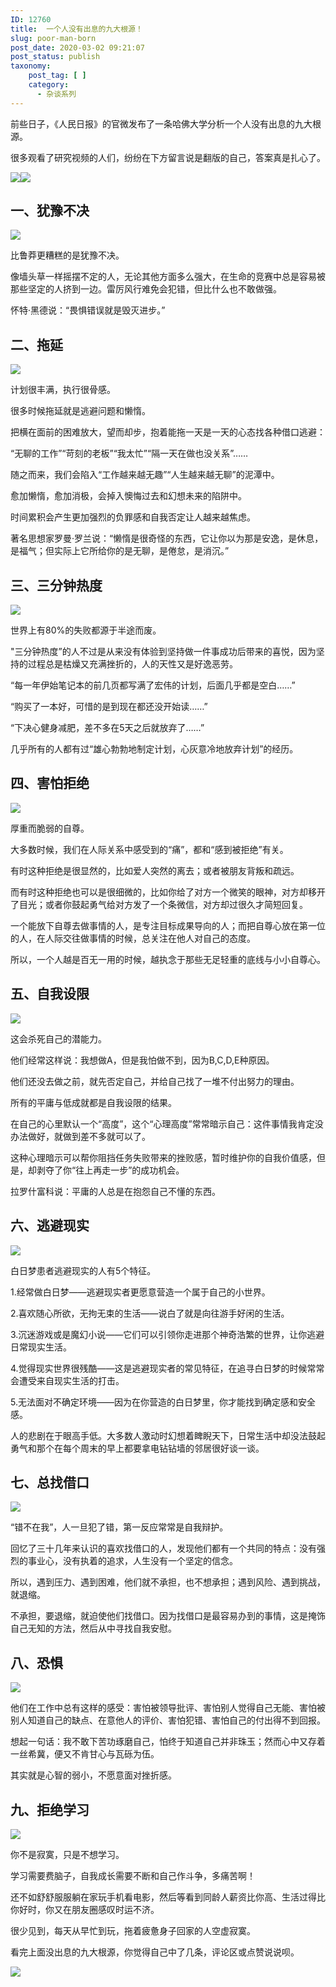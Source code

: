 ```yaml
---
ID: 12760
title:  一个人没有出息的九大根源！
slug: poor-man-born
post_date: 2020-03-02 09:21:07
post_status: publish
taxonomy:
    post_tag: [ ]
    category:
      - 杂谈系列
---
```


前些日子，《人民日报》的官微发布了一条哈佛大学分析一个人没有出息的九大根源。

很多观看了研究视频的人们，纷纷在下方留言说是翻版的自己，答案真是扎心了。

![](https://cdn.fendou.la/fendou/2020/03/2a1fb500a4f0131d2927b3600bb3bbb3.jpeg)![](https://cdn.fendou.la/fendou/2020/03/0ad22333d8f700239dc9a9b12dba2061.jpeg)

## 一、犹豫不决

![](https://cdn.fendou.la/fendou/2020/03/987879f9cb6ccc3558f27408efff4aab.png)

比鲁莽更糟糕的是犹豫不决。

像墙头草一样摇摆不定的人，无论其他方面多么强大，在生命的竞赛中总是容易被那些坚定的人挤到一边。雷厉风行难免会犯错，但比什么也不敢做强。

怀特·黑德说：“畏惧错误就是毁灭进步。”

## 二、拖延

![](https://cdn.fendou.la/fendou/2020/03/e29a7f144ac467b0ec69087f02cffdd1.png)

计划很丰满，执行很骨感。

很多时候拖延就是逃避问题和懒惰。

把横在面前的困难放大，望而却步，抱着能拖一天是一天的心态找各种借口逃避：

“无聊的工作”“苛刻的老板”“我太忙”“隔一天在做也没关系”……

随之而来，我们会陷入“工作越来越无趣”“人生越来越无聊”的泥潭中。

愈加懒惰，愈加消极，会掉入懊悔过去和幻想未来的陷阱中。

时间累积会产生更加强烈的负罪感和自我否定让人越来越焦虑。

著名思想家罗曼·罗兰说：“懒惰是很奇怪的东西，它让你以为那是安逸，是休息，是福气；但实际上它所给你的是无聊，是倦怠，是消沉。”

## 三、三分钟热度

![](https://cdn.fendou.la/fendou/2020/03/ff838069cf495cc87edf759269840e21.png)

世界上有80%的失败都源于半途而废。

"三分钟热度”的人不过是从来没有体验到坚持做一件事成功后带来的喜悦，因为坚持的过程总是枯燥又充满挫折的，人的天性又是好逸恶劳。

“每一年伊始笔记本的前几页都写满了宏伟的计划，后面几乎都是空白……”

“购买了一本好，可惜的是到现在都还没开始读……”

“下决心健身减肥，差不多在5天之后就放弃了……”

几乎所有的人都有过“雄心勃勃地制定计划，心灰意冷地放弃计划”的经历。

## 四、害怕拒绝

![](https://cdn.fendou.la/fendou/2020/03/8fbfdcca3c13878e26588ec10216824a.png)

厚重而脆弱的自尊。

大多数时候，我们在人际关系中感受到的“痛”，都和“感到被拒绝”有关。

有时这种拒绝是很显然的，比如爱人突然的离去；或者被朋友背叛和疏远。

而有时这种拒绝也可以是很细微的，比如你给了对方一个微笑的眼神，对方却移开了目光；或者你鼓起勇气给对方发了一个条微信，对方却过很久才简短回复。

一个能放下自尊去做事情的人，是专注目标成果导向的人；而把自尊心放在第一位的人，在人际交往做事情的时候，总关注在他人对自己的态度。

所以，一个人越是百无一用的时候，越执念于那些无足轻重的底线与小小自尊心。

## 五、自我设限

![](https://cdn.fendou.la/fendou/2020/03/989366943161bd5b761563d8e43957e7.png)

这会杀死自己的潜能力。

他们经常这样说：我想做A，但是我怕做不到，因为B,C,D,E种原因。

他们还没去做之前，就先否定自己，并给自己找了一堆不付出努力的理由。

所有的平庸与低成就都是自我设限的结果。

在自己的心里默认一个“高度”，这个“心理高度”常常暗示自己：这件事情我肯定没办法做好，就做到差不多就可以了。

这种心理暗示可以帮你阻挡任务失败带来的挫败感，暂时维护你的自我价值感，但是，却剥夺了你“往上再走一步”的成功机会。

拉罗什富科说：平庸的人总是在抱怨自己不懂的东西。

## 六、逃避现实

![](https://cdn.fendou.la/fendou/2020/03/179d7e743fd0cb0ed786ac1636d89589.png)

白日梦患者逃避现实的人有5个特征。

1.经常做白日梦——逃避现实者更愿意营造一个属于自己的小世界。

2.喜欢随心所欲，无拘无束的生活——说白了就是向往游手好闲的生活。

3.沉迷游戏或是魔幻小说——它们可以引领你走进那个神奇浩繁的世界，让你逃避日常现实生活。

4.觉得现实世界很残酷——这是逃避现实者的常见特征，在追寻白日梦的时候常常会遭受来自现实生活的打击。

5.无法面对不确定环境——因为在你营造的白日梦里，你才能找到确定感和安全感。

人的悲剧在于眼高手低。大多数人激动时幻想着睥睨天下，日常生活中却没法鼓起勇气和那个在每个周末的早上都要拿电钻钻墙的邻居很好谈一谈。

## 七、总找借口

![](https://cdn.fendou.la/fendou/2020/03/9f430785e24e6119d1e5c4ab7444b8df.png)

“错不在我”，人一旦犯了错，第一反应常常是自我辩护。

回忆了三十几年来认识的喜欢找借口的人，发现他们都有一个共同的特点：没有强烈的事业心，没有执着的追求，人生没有一个坚定的信念。

所以，遇到压力、遇到困难，他们就不承担，也不想承担；遇到风险、遇到挑战，就退缩。

不承担，要退缩，就迫使他们找借口。因为找借口是最容易办到的事情，这是掩饰自己无知的方法，然后从中寻找自我安慰。

## 八、恐惧

![](https://cdn.fendou.la/fendou/2020/03/cc74447c566f4aff526a7822d5484c7b.png)

他们在工作中总有这样的感受：害怕被领导批评、害怕别人觉得自己无能、害怕被别人知道自己的缺点、在意他人的评价、害怕犯错、害怕自己的付出得不到回报。

想起一句话：我不敢下苦功琢磨自己，怕终于知道自己并非珠玉；然而心中又存着一丝希冀，便又不肯甘心与瓦砾为伍。

其实就是心智的弱小，不愿意面对挫折感。

## 九、拒绝学习

![](https://cdn.fendou.la/fendou/2020/03/7638104853f7f94d6ebd26c0e5c0840b.png)

你不是寂寞，只是不想学习。

学习需要费脑子，自我成长需要不断和自己作斗争，多痛苦啊！

还不如舒舒服服躺在家玩手机看电影，然后等看到同龄人薪资比你高、生活过得比你好时，你又在朋友圈感叹时运不济。

很少见到，每天从早忙到玩，拖着疲惫身子回家的人空虚寂寞。

看完上面没出息的九大根源，你觉得自己中了几条，评论区或点赞说说呗。

![](https://cdn.fendou.la/fendou/2020/03/01683cef470f36714d5be0b8b29bfbc2.jpeg)
